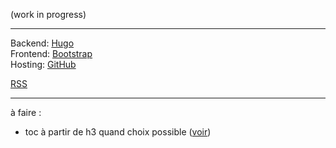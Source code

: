 (work in progress)  

---

Backend: [Hugo](https://gohugo.io/)  
Frontend: [Bootstrap](http://getbootstrap.com/)  
Hosting: [GitHub](https://pages.github.com/)  

[RSS](https://inwardmovement.github.io/index.xml)  

---

à faire :  
- toc à partir de h3 quand choix possible ([voir](https://gohugo.io/content-management/toc/))  
